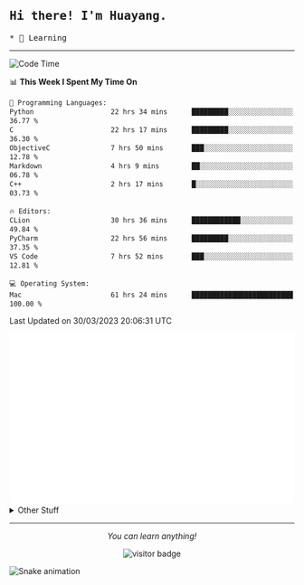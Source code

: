 <h2>
    <samp>Hi there! I'm Huayang.</samp>
</h2>
<p>
    <samp>
        * 🧐 Learning
    </samp>
</p>

<hr>

<!--START_SECTION:waka-->
![Code Time](http://img.shields.io/badge/Code%20Time-617%20hrs%2042%20mins-blue)

📊 **This Week I Spent My Time On** 

```text
💬 Programming Languages: 
Python                   22 hrs 34 mins      █████████░░░░░░░░░░░░░░░░   36.77 % 
C                        22 hrs 17 mins      █████████░░░░░░░░░░░░░░░░   36.30 % 
ObjectiveC               7 hrs 50 mins       ███░░░░░░░░░░░░░░░░░░░░░░   12.78 % 
Markdown                 4 hrs 9 mins        ██░░░░░░░░░░░░░░░░░░░░░░░   06.78 % 
C++                      2 hrs 17 mins       █░░░░░░░░░░░░░░░░░░░░░░░░   03.73 % 

🔥 Editors: 
CLion                    30 hrs 36 mins      ████████████░░░░░░░░░░░░░   49.84 % 
PyCharm                  22 hrs 56 mins      █████████░░░░░░░░░░░░░░░░   37.35 % 
VS Code                  7 hrs 52 mins       ███░░░░░░░░░░░░░░░░░░░░░░   12.81 % 

💻 Operating System: 
Mac                      61 hrs 24 mins      █████████████████████████   100.00 % 
```


 Last Updated on 30/03/2023 20:06:31 UTC
<!--END_SECTION:waka-->

<picture>
    <img src="/github-metrics.svg" alt="github metrics" style='visibility:visible'>
</picture>

<details>
  <summary>Other Stuff</summary>
  <br />
<!--   
  <p align="left">
    <img height="180em" src="https://github-readme-streak-stats.herokuapp.com/?user=GuillaumeFalourd" />
    
  </p> -->

  * 🏆 Some GitHub statistical reports:
  
  <img width="100%" src="https://github-profile-trophy.vercel.app/?username=xmchxup&column=7">
  <p align="left">  
    <img height="180em" src="https://github-readme-stats.vercel.app/api?username=xmchxup&hide_border=true&show_icons=true&include_all_commits=true&bg_color=0,EC6C6C,FFD479,FFFC79,73FA79&theme=graywhite&locale=en" />
    <img height="180em" src="https://github-readme-stats.vercel.app/api/top-langs/?username=xmchxup&hide=css,scss,html&langs_count=8&hide_border=true&layout=compact&bg_color=0,73FA79,73FDFF,D783FF&theme=graywhite&locale=en" />
  </p>
  
  <img width="100%" src="https://github-profile-summary-cards.vercel.app/api/cards/profile-details?username=xmchxup&theme=github" />
 
</a>
</details>
<hr>
<p align="center">
    <i>You can learn anything!</i>
    <p align="center">
        <img src="https://visitor-badge.laobi.icu/badge?page_id=xmchxup" alt="visitor badge"/>       
    </p>
</p>

![Snake animation](https://github.com/XmchxUp/XmchxUp/blob/output/github-contribution-grid-snake.gif)


